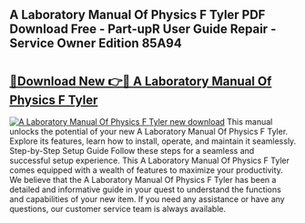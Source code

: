 ## A Laboratory Manual Of Physics F Tyler PDF Download Free - Part-upR User Guide Repair - Service Owner Edition 85A94

# <h2><a href="http://cf26052.oget.top/?id=A+Laboratory+Manual+Of+Physics+F+Tyler">🔗Download New 👉🔴 A Laboratory Manual Of Physics F Tyler</a></h2>

[![A Laboratory Manual Of Physics F Tyler new download](https://i.imgur.com/5g1atiW.png)](http://cf26052.oget.top/?id=A+Laboratory+Manual+Of+Physics+F+Tyler)
This manual unlocks the potential of your new A Laboratory Manual Of Physics F Tyler. Explore its features, learn how to install, operate, and maintain it seamlessly. Step-by-Step Setup Guide Follow these steps for a seamless and successful setup experience. This A Laboratory Manual Of Physics F Tyler comes equipped with a wealth of features to maximize your productivity. We believe that the A Laboratory Manual Of Physics F Tyler has been a detailed and informative guide in your quest to understand the functions and capabilities of your new item. If you need any assistance or have any questions, our customer service team is always available.
